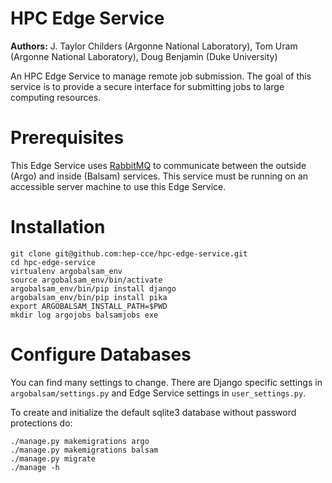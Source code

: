 # HPC Edge Service
**Authors:** J. Taylor Childers (Argonne National Laboratory), Tom Uram (Argonne National Laboratory), Doug Benjamin (Duke University)

An HPC Edge Service to manage remote job submission. The goal of this service is to provide a secure interface for submitting jobs to large computing resources.

# Prerequisites
This Edge Service uses [RabbitMQ](https://www.rabbitmq.com/) to communicate between the outside (Argo) and inside (Balsam) services. This service must be running on an accessible server machine to use this Edge Service.

# Installation
```
git clone git@github.com:hep-cce/hpc-edge-service.git
cd hpc-edge-service
virtualenv argobalsam_env
source argobalsam_env/bin/activate
argobalsam_env/bin/pip install django
argobalsam_env/bin/pip install pika
export ARGOBALSAM_INSTALL_PATH=$PWD
mkdir log argojobs balsamjobs exe
```

# Configure Databases
You can find many settings to change. There are Django specific settings in `argobalsam/settings.py` and Edge Service settings in `user_settings.py`.

To create and initialize the default sqlite3 database without password protections do:
```
./manage.py makemigrations argo
./manage.py makemigrations balsam
./manage.py migrate
./manage -h
```



